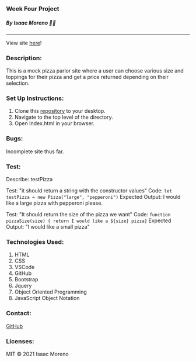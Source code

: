 ### Week Four Project

##### By Isaac Moreno 👨‍💻

<hr>

View site [here]()!

### Description:

This is a mock pizza parlor site where a user can choose various size and toppings for their pizza and get a price returned depending on their selection.

### Set Up Instructions:

1. Clone this [repository](https://github.com/isaacrmoreno/wk-4-project.git) to your desktop.
2. Navigate to the top level of the directory.
3. Open Index.html in your browser.

### Bugs:

Incomplete site thus far.

### Test:

Describe: testPizza

Test: "it should return a string with the constructor values"
Code: `let testPizza = new Pizza("large", "pepperoni")`
Expected Output: I would like a large pizza with pepperoni please.

Test: "It should return the size of the pizza we want"
Code: `function pizzaSize(size) { return I would like a ${size} pizza}`
Expected Output: "I would like a small pizza"

### Technologies Used:

1. HTML
2. CSS
3. VSCode
4. GitHub
5. Bootstrap
6. Jquery
7. Object Oriented Programming
8. JavaScript Object Notation

### Contact:

[GitHub](https://github.com/isaacrmoreno)

### Licenses:

MIT &copy; 2021 Isaac Moreno

